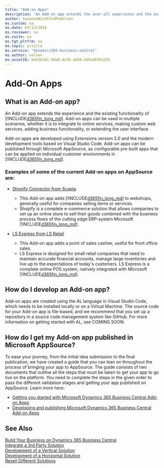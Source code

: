 ```yaml
---
title: "Add-on Apps"
description: "An Add-on app extends the over-all experience and the existing functionality of Dynamics 365 Business Central."
author: SusanneWindfeldPedersen
ms.custom: na
ms.date: 03/13/2018
ms.reviewer: na
ms.suite: na
ms.tgt_pltfrm: na
ms.topic: article
ms.service: "dynamics365-business-central"
ms.author: solsen
ms.assetID: be636361-9de8-4efb-ad50-445e4b7b3255
---
```


# Add-On Apps

## What is an Add-on app? 
An Add-on app extends the experience and the existing functionality of [!INCLUDE[d365fin_long_md](../includes/d365fin_long_md.md)]. Add-on apps can be used in multiple scenarios, whether it is to integrate to online services, making custom web services, adding business functionality, or extending the user interface. 

Add-on apps are developed using Extensions version 2.0 and the modern development tools based on Visual Studio Code. Add-on apps can be published through Microsoft AppSource, as configurable pre-built apps that can be applied on individual customer environments in [!INCLUDE[d365fin_long_md](../includes/d365fin_long_md.md)]. 

<!-- INSERT VIDEO: 
Objective: Introducing add on apps (modern tools, integration points, rich base, “easy to publish”) 
New video that needs to be created -->

### Examples of some of the current Add-on apps on AppSource are:  
- [Shopify Connector from Scapta](https://appsource.microsoft.com/en-us/product/dynamics-365-for-finance-and-operations-business-edition/PUBID.scapta%7CAID.50395b48-f7b6-4445-96df-6faaa8c96deb%7CPAPPID.96da1317-c2e8-42ec-aa19-216e33d0da19?tab=Overview)  
    - This Add-on app adds [!INCLUDE[d365fin_long_md](../includes/d365fin_long_md.md)] to webshops, generally useful for companies selling items or services.
    - Shopify is a complete e-commerce solution that allows companies to set up an online store to sell their goods combined with the business process flows of the cutting edge ERP-system Microsoft [!INCLUDE[d365fin_long_md](../includes/d365fin_long_md.md)].
 
- [LS Express from LS Retail](https://appsource.microsoft.com/en-us/product/dynamics-365-for-finance-and-operations-business-edition/PUBID.ls_retail%7CAID.a45ac602-7269-4b3a-bff0-2dce0b3d0b16%7CPAPPID.2d47a6c4-91c0-4593-be25-858c0b36c599?tab=Overview)  
    - This Add-on app adds a point of sales cashier, useful for front office sales. 
    - LS Express is designed for small retail companies that need to maintain accurate financial accounts, manage large inventories and live up to the expectations of today's customers. LS Express is a complete online POS system, natively integrated with Microsoft [!INCLUDE[d365fin_long_md](../includes/d365fin_long_md.md)].   

## How do I develop an Add-on app?
<!-- To develop an Add-on app, we advise you to create a development environment for Dynamics 365 Business Central. Follow the process described in this video to set up your environment:

INSERT VIDEO:  
Objective: Setting up a Dynamics 365 Business Central Development Environment 
New video that needs to be created -->
 
Add-on apps are created using the AL language in Visual Studio Code, which needs to be installed locally or on a Virtual Machine. The source code for your Add-on app is file-based, and we recommend that you set up a repository in a source code management system like GitHub. For more information on getting started with AL, see COMING SOON.

<!-- 
To ease the development phase of Add-on aps we have created a video series to help you each step of the way. Learn more by consuming the content in the below video series: 
INSERT VIDEOS:  
HDI - V4: Build my first extension 
HDI - V1: Add a field in an extension 
HDI - V3: Create a table and a page 
HDI - V2: Add a relation to a foreign table in an extension 
HDI - V5: Add AL Code to an extension 
HDI - V7: Build a custom control 
HDI - V8: How do I create custom web services for integration scenarios? 
HDI - V9: Connect to webservices in an extension -->

## How do I get my Add-on app published in Microsoft AppSource? 
To ease your journey, from the initial idea submission to the final publication, we have created a guide that you can lean on throughout the process of bringing your app to AppSource. The guide consists of two documents that outline all the steps that must be taken to get your app to go live on the platform. You need to complete the steps in the given order to pass the different validation stages and getting your app published on AppSource. Learn more here:

- [Getting you started with Microsoft Dynamics 365 Business Central Add-on Apps](https://go.microsoft.com/fwlink/?linkid=869734)  
- [Developing and publishing Microsoft Dynamics 365 Business Central Add-on Apps](https://go.microsoft.com/fwlink/?linkid=869733) 

## See Also
[Build Your Business on Dynamics 365 Business Central](readiness-welcome.md)  
[Integrate a 3rd Party Solution](readiness-thirdparty-solution.md)  
[Development of a Vertical Solution](readiness-develop-vertical.md)  
[Development of a Horizontal Solution](readiness-develop-horizontal.md)  
[Resell Different Solutions](readiness-reseller.md)  
